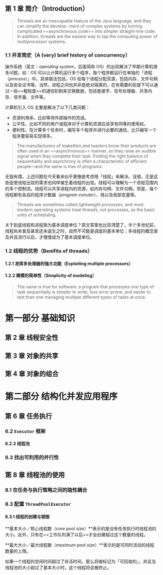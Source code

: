 ## 第 1 章   简介（Introduction）



> Threads are an inescapable feature of the Java language, and they can simplify the develop- ment of complex systems by turning complicated ==asynchronous code== into simpler straight-line code. In addition, threads are the easiest way to tap the computing power of multiprocessor systems.

### 1.1   并发简史（A (very) brief history of concurrency）

操作系统（英文：*operating system*，后面简称 OS）的出现解决了早期计算机很多问题，如：OS 可以让计算机运行多个程序，每个程序都运行在单独的「进程（*process*）」中。具体做法包括，OS 给每个进程分配资源，包括内存、文件句柄以及安全证书等。当然，进程之间也并非是绝对隔离的，在有需要的前提下可以通过一些==粗粒度==的通信机制来交换数据，包括套接字、信号处理器、共享内存、信号量、文件等。

计算机引入 OS 主要是解决了以下几类问题：

- 资源利用率。比如等待外部操作的完成。
- 公平性。比如不同的用户或程序对于计算机资源应该享有同等的使用权。
- 便利性。在计算多个任务时，编写多个程序并进行必要的通信，比只编写一个程序要容易实现得多。

> The manufacturers of teakettles and toasters know their products are often used in an ==asynchronous== manner, so they raise an audible signal when they complete their task. Finding the right balance of sequentiality and asynchrony is often a characteristic of efficient people—and the same is true of programs.

无独有偶，上述问题在今天看来似乎更像是考虑用「线程」来解决。没错，正是这些促使进程出现的需求也同样催生着线程的出现。线程可以理解为一个进程范围内的多个控制流。线程可以共享进程内的资源，如内存句柄、文件句柄。但是，每个线程都有各自的程序计数器（*program conuter*）、栈以及局部变量等。

> Threads are sometimes called *lightweight processes*, and most modern operating systems treat threads, not processes, as the basic units of scheduling. 

关于到底线程和进程孰为基本调度单位？原文答案也比较清楚了，半个多世纪前，线程尚未普及甚至还未诞生之时，自然不可能是调度的基本单位；多线程的概念普及并且流行以后，才慢慢成为了基本调度单位。

### 1.2   线程的优势（Benifits of threads）



#### 1.2.1   发挥多处理器的强大功能（Exploiting multiple processors）



#### 1.2.2   建模的简单性（Simplicity of modeling）

> The same is true for software: a program that processes one type of task sequentially is simpler to write, less error-prone, and easier to test than one managing multiple different types of tasks at once.







# 第一部分   基础知识



## 第 2 章   线程安全性



## 第 3 章   对象的共享



## 第 4 章   对象的组合





# 第二部分   结构化并发应用程序





## 第 6 章   任务执行





### 6.2   `Executor` 框架





#### 6.2.3   线程池



### 6.3   找出可利用的并行性









## 第 8 章   线程池的使用

### 8.1   在任务与执行策略之间的隐性耦合

### 8.3   配置 `ThreadPoolExecutor`

#### 8.3.1   线程的创建与销毁

**基本大小／核心线程数（*core pool size*）**表示的是没有任务执行时线程池的大小。此外，只有在==工作队列满了以后==才会创建超过这个数量的线程。

**最大大小／最大线程数（*maximum pool size*）**表示的是可同时活动的线程数量的上限。

如果一个线程的空闲时间超过了存活时间，那么将被标记为「可回收的」，并且当线程池的大小超过了基本大小时，这个线程将会被终止。
